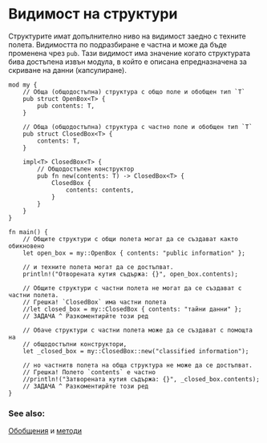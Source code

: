 # Видимост на структури 

Структурите имат допълнително ниво на видимост заедно с техните полета.
Видимостта по подразбиране е частна и може да бъде променена чрез `pub`. Тази
видимост има значение когато структурата бива достъпена извън модула, в който е
описана епредназначена за скриване на данни (капсулиране).

```rust,editable
mod my {
    // Обща (общодостъпна) структура с общо поле и обобщен тип `T`
    pub struct OpenBox<T> {
        pub contents: T,
    }

    // Обща (общодостъпна) структура с частно поле и обобщен тип `T`
    pub struct ClosedBox<T> {
        contents: T,
    }

    impl<T> ClosedBox<T> {
        // Общодостъпен конструктор
        pub fn new(contents: T) -> ClosedBox<T> {
            ClosedBox {
                contents: contents,
            }
        }
    }
}

fn main() {
    // Общите структури с общи полета могат да се създават както обикновено
    let open_box = my::OpenBox { contents: "public information" };

    // и техните полета могат да се достъпват.
    println!("Отворената кутия съдържа: {}", open_box.contents);

    // Общите структури с частни полета не могат да се създават с частни полета.
    // Грешка! `ClosedBox` има частни полета
    //let closed_box = my::ClosedBox { contents: "тайни данни" };
    // ЗАДАЧА ^ Разкоментирйте този ред

    // Обаче структури с частни полета може да се създават с помощта на
    // общодостъпни конструктори,
    let _closed_box = my::ClosedBox::new("classified information");

    // но частнитв полета на обща структура не може да се достъпват.
    // Грешка! Полето `contents` е частно
    //println!("Затворената кутия съдържа: {}", _closed_box.contents);
    // ЗАДАЧА ^ Разкоментирйте този ред
}
```

### See also:

[Обобщения][generics] и [методи][methods]

[generics]: ../generics.md
[methods]: ../fn/methods.md
